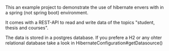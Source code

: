 This an example project to demonstrate the use of hibernate envers with in a spring (not spring boot) environment.

It comes with a REST-API to read and write data of the topics "student, thesis and courses".

The data is stored in a postgres database. If you prefere a H2 or any ohter relational database take a look in 
HibernateConfiguration#getDatasource()

  